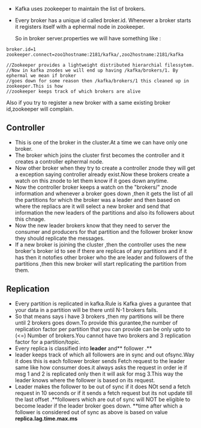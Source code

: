 * Kafka uses zookeeper to maintain the list of brokers.
* Every broker has a unique id called broker.id. Whenever a broker starts it registers itself with a ephermal node in zookeeper.

  So in broker server.properties we will have something like :

```
broker.id=1
zookeeper.connect=zoo1hostname:2181/kafka/,zoo2hostname:2181/kafka

//Zookeeper provides a lightweight distributed hierarchial filessytem. 
//Now in kafka znodes we will end up having /kafka/brokers/1. By ephermal we mean if broker 
//goes down for some reason then /kafka/brokers/1 this cleaned up in zookeeper.This is how 
//zookeeper keeps track of which brokers are alive
```

Also if you try to register a new broker with a same existing broker id,zookeeper will complain.

## Controller

* This is one of the broker in the cluster.At a time we can have only one broker.
* The broker which joins the cluster first becomes the controller and it creates a controller ephermal node.
* Now other broker when they try to create a controller znode they will get a exception saying controller already exist.Now these brokers create a watch on this znode to let them know if it goes down anytime.
* Now the controller broker keeps a watch on the "brokers/" znode information and whenever a broker goes down ,then it gets the list of all the partitions for which the broker was a leader and then based on where the repliacs are it will select a new broker and send that information the new leaders of the partitions and also its followers about this chnage.
* Now the new leader brokers know that they need to server the consumer and producers for that partition and the follower broker know they should replicate the messages.
* If a new broker is joining the cluster ,then the controller uses the new broker's broker id to see if there are replicas of any partitions and if it has then it notofies other broker who the are leader and followers of the partitions ,then this new broker will start replicating the partition from them.

## Replication

* Every partition is replicated in kafka.Rule is Kafka gives a gurantee that your data in a partition will be there until N-1 brokers fails.
* So that means says i have 3 brokers ,then my partitions will be there until 2 brokers goes down.To provide this gurantee,the number of replication factor per partition that you can provide can be only upto to \(&lt;=\) Number of brokers.You cannot have two brokers and 3 replication factor for a partition/topic.
* Every replica is classified into **leader** and** follower .**
* leader keeps track of which all followers are in sync and out ofsync.Way it does this is each follower broker sends Fetch request to the leader same like how consumer does.it always asks the request in order ie if msg 1 and 2 is replicated only then it will ask for msg 3.This way the leader knows where the follower is based on its request.
* Leader makes the follower to be out of sync if it does NOt send a fetch request in 10 seconds or if it sends a fetch request but its not update till the last offset .**followers which are out of sync will NOT be eligible to become leader if the leader broker goes down. **time after which a follower is considered out of sync as above is based on value **replica.lag.time.max.ms**



